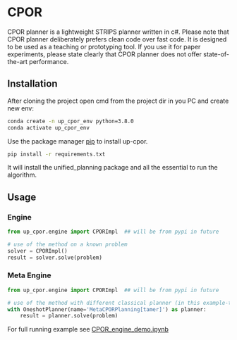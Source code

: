 # CPOR

CPOR planner is a lightweight STRIPS planner written in c#.
Please note that CPOR planner deliberately prefers clean code over fast code.
It is designed to be used as a teaching or prototyping tool.
If you use it for paper experiments, please state clearly that CPOR planner does not offer state-of-the-art performance.

## Installation

After cloning the project open cmd from the project dir in you PC and create new env:

```bash
conda create -n up_cpor_env python=3.8.0
conda activate up_cpor_env
```

Use the package manager [pip](https://pip.pypa.io/en/stable/) to install up-cpor.

```bash
pip install -r requirements.txt
```
It will install the unified_planning package and all the essential to run the algorithm. 

## Usage

### Engine

```python
from up_cpor.engine import CPORImpl  ## will be from pypi in future 

# use of the method on a known problem
solver = CPORImpl()
result = solver.solve(problem)

```

### Meta Engine

```python
from up_cpor.engine import CPORImpl  ## will be from pypi in future 

# use of the method with different classical planner (in this example-tamer) on a known problem
with OneshotPlanner(name='MetaCPORPlanning[tamer]') as planner:
    result = planner.solve(problem)


```

For full running example see [CPOR_engine_demo.ipynb](https://github.com/aiplan4eu/up-cpor/blob/master/Tests/CPOR_engine_demo.ipynb)
